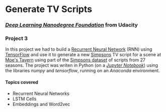 #  Generate TV Scripts

### [_**Deep Learning Nanodegree Foundation**_](https://www.udacity.com/course/deep-learning-nanodegree-foundation--nd101) from Udacity

### **Project 3**

In this project we had to build a [Recurrent Neural Network](https://en.wikipedia.org/wiki/Recurrent_neural_network) (RNN) using [TensorFlow](https://www.tensorflow.org/) and use it to generate a new [Simpsons](https://en.wikipedia.org/wiki/The_Simpsons) TV script for a scene at [Moe's Tavern](https://simpsonswiki.com/wiki/Moe's_Tavern) using part of the [Simpsons dataset](https://www.kaggle.com/wcukierski/the-simpsons-by-the-data) of scripts from 27 seasons. The project was writen in Python (on a [_Jupyter Notebook_](https://github.com/HaraldoFilho/DLND-tv-script-generation/blob/master/dlnd_tv_script_generation.ipynb)) using the libraries _numpy_ and _tensorflow_, running on an _Anaconda_ environment.

#### Topics covered

- Recurrent Neural Networks
- LSTM Cells
- Embeddings and Word2vec


